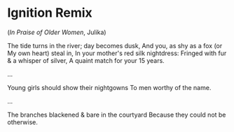 # Ignition Remix

(*In Praise of Older Women*, Julika)

The tide turns in the river; day becomes dusk,
And you, as shy as a fox (or
My own heart) steal in,
In your mother's red silk nightdress:
Fringed with fur & a whisper of silver,
A quaint match for your 15 years.

...

Young girls should show their nightgowns
To men worthy of the name.

...

The branches blackened & bare in the courtyard
Because they could not be otherwise.
